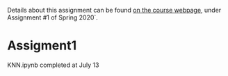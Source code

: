Details about this assignment can be found [on the course webpage](http://cs231n.github.io/), under Assignment #1 of Spring 2020`.
# Assigment1

KNN.ipynb completed at July 13
